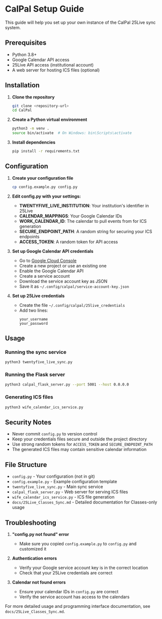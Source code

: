 # CalPal Setup Guide

This guide will help you set up your own instance of the CalPal 25Live sync system.

## Prerequisites

- Python 3.8+
- Google Calendar API access
- 25Live API access (institutional account)
- A web server for hosting ICS files (optional)

## Installation

1. **Clone the repository**
   ```bash
   git clone <repository-url>
   cd CalPal
   ```

2. **Create a Python virtual environment**
   ```bash
   python3 -m venv .
   source bin/activate  # On Windows: bin\Scripts\activate
   ```

3. **Install dependencies**
   ```bash
   pip install -r requirements.txt
   ```

## Configuration

1. **Create your configuration file**
   ```bash
   cp config.example.py config.py
   ```

2. **Edit config.py with your settings:**
   - **TWENTYFIVE_LIVE_INSTITUTION**: Your institution's identifier in 25Live
   - **CALENDAR_MAPPINGS**: Your Google Calendar IDs
   - **WORK_CALENDAR_ID**: The calendar to pull events from for ICS generation
   - **SECURE_ENDPOINT_PATH**: A random string for securing your ICS endpoints
   - **ACCESS_TOKEN**: A random token for API access

3. **Set up Google Calendar API credentials**
   - Go to [Google Cloud Console](https://console.cloud.google.com/)
   - Create a new project or use an existing one
   - Enable the Google Calendar API
   - Create a service account
   - Download the service account key as JSON
   - Save it as `~/.config/calpal/service-account-key.json`

4. **Set up 25Live credentials**
   - Create the file `~/.config/calpal/25live_credentials`
   - Add two lines:
     ```
     your_username
     your_password
     ```

## Usage

### Running the sync service
```bash
python3 twentyfive_live_sync.py
```

### Running the Flask server
```bash
python3 calpal_flask_server.py --port 5001 --host 0.0.0.0
```

### Generating ICS files
```bash
python3 wife_calendar_ics_service.py
```

## Security Notes

- Never commit `config.py` to version control
- Keep your credentials files secure and outside the project directory
- Use strong random tokens for `ACCESS_TOKEN` and `SECURE_ENDPOINT_PATH`
- The generated ICS files may contain sensitive calendar information

## File Structure

- `config.py` - Your configuration (not in git)
- `config.example.py` - Example configuration template
- `twentyfive_live_sync.py` - Main sync service
- `calpal_flask_server.py` - Web server for serving ICS files
- `wife_calendar_ics_service.py` - ICS file generation
- `docs/25Live_Classes_Sync.md` - Detailed documentation for Classes-only usage

## Troubleshooting

1. **"config.py not found" error**
   - Make sure you copied `config.example.py` to `config.py` and customized it

2. **Authentication errors**
   - Verify your Google service account key is in the correct location
   - Check that your 25Live credentials are correct

3. **Calendar not found errors**
   - Ensure your calendar IDs in `config.py` are correct
   - Verify the service account has access to the calendars

For more detailed usage and programming interface documentation, see `docs/25Live_Classes_Sync.md`.